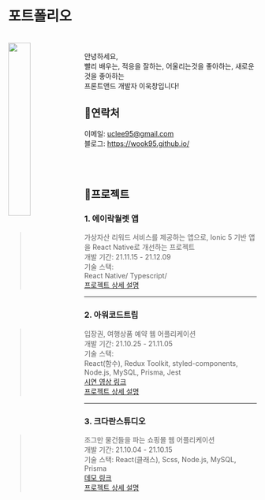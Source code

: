 # 포트폴리오
<br>
<img align="left" width="30%" src="https://user-images.githubusercontent.com/80494742/148906733-abce7368-f974-42f3-afd9-dec7111ff907.JPG" />
<br>
안녕하세요,<br>
빨리 배우는, 적응을 잘하는, 어울리는것을 좋아하는, 새로운것을 좋아하는<br>
프론트앤드 개발자 이욱창입니다!<br>


## 📍연락처
이메일: uclee95@gmail.com  
블로그: https://wook95.github.io/  

<br><br>




## 📍프로젝트

### 1. 에이락월렛 앱
> 가상자산 리워드 서비스를 제공하는 앱으로, Ionic 5 기반 앱을 React Native로 개선하는 프로젝트  
> 개발 기간:  21.11.15 - 21.12.09  
> 기술 스택:  
> React Native/ Typescript/   
> [프로젝트 상세 설명](https://github.com/wook95/alockRenewal)
  
<hr> 

### 2. 아워코드트립
> 입장권, 여행상품 예약 웹 어플리케이션      
> 개발 기간: 21.10.25 - 21.11.05  
> 기술 스택:  
> React(함수), Redux Toolkit, styled-components, Node.js, MySQL, Prisma, Jest  
> [시연 영상 링크](https://vimeo.com/644067169)  
> [프로젝트 상세 설명](https://github.com/wook95/fullstack2-2nd-ourcodetrip-frontend)


<hr> 

### 3. 크다란스튜디오
> 조그만 물건들을 파는 쇼핑몰 웹 어플리케이션  
> 개발 기간: 21.10.04 - 21.10.15  
> 기술 스택: React(클래스), Scss, Node.js, MySQL, Prisma  
> [데모 링크](http://52.79.242.181/)    
> [프로젝트 상세 설명](https://github.com/wook95/fullstack2-1st-keudaran-studio-frontend)
